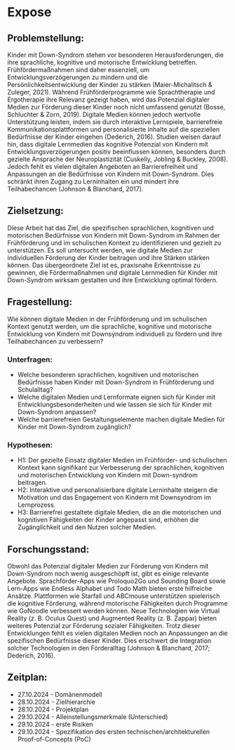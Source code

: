 # Expose
## Problemstellung:
Kinder mit Down-Syndrom stehen vor besonderen Herausforderungen, die ihre sprachliche, kognitive und motorische Entwicklung betreffen. Frühfördermaßnahmen sind daher essenziell, um Entwicklungsverzögerungen zu mindern und die Persönlichkeitsentwicklung der Kinder zu stärken (Maier-Michalitsch & Zuleger, 2021). Während Frühförderprogramme wie Sprachtherapie und Ergotherapie ihre Relevanz gezeigt haben, wird das Potenzial digitaler Medien zur Förderung dieser Kinder noch nicht umfassend genutzt (Bosse, Schluchter & Zorn, 2019). Digitale Medien können jedoch wertvolle Unterstützung leisten, indem sie durch interaktive Lernspiele, barrierefreie Kommunikationsplattformen und personalisierte Inhalte auf die speziellen Bedürfnisse der Kinder eingehen (Dederich, 2016). Studien weisen darauf hin, dass digitale Lernmedien das kognitive Potenzial von Kindern mit Entwicklungsverzögerungen positiv beeinflussen können, besonders durch gezielte Ansprache der Neuroplastizität (Cuskelly, Jobling & Buckley, 2008). Jedoch fehlt es vielen digitalen Angeboten an Barrierefreiheit und Anpassungen an die Bedürfnisse von Kindern mit Down-Syndrom. Dies schränkt ihren Zugang zu Lerninhalten ein und mindert ihre Teilhabechancen (Johnson & Blanchard, 2017).

## Zielsetzung:
Diese Arbeit hat das Ziel, die spezifischen sprachlichen, kognitiven und motorischen Bedürfnisse von Kindern mit Down-Syndrom im Rahmen der Frühförderung und im schulischen Kontext zu identifizieren und gezielt zu unterstützen. Es soll untersucht werden, wie digitale Medien zur individuellen Förderung der Kinder beitragen und ihre Stärken stärken können. Das übergeordnete Ziel ist es, praxisnahe Erkenntnisse zu gewinnen, die Fördermaßnahmen und digitale Lernmedien für Kinder mit Down-Syndrom wirksam gestalten und ihre Entwicklung optimal fördern.

## Fragestellung:
Wie können digitale Medien in der Frühförderung und im schulischen Kontext genutzt werden, um die sprachliche, kognitive und motorische Entwicklung von Kindern mit Downsyndrom individuell zu fördern und ihre Teilhabechancen zu verbessern?

### Unterfragen:
- Welche besonderen sprachlichen, kognitiven und motorischen Bedürfnisse haben Kinder mit Down-Syndrom in Frühförderung und Schulalltag?
- Welche digitalen Medien und Lernformate eignen sich für Kinder mit Entwicklungsbesonderheiten und wie lassen sie sich für Kinder mit Down-Syndrom anpassen?
- Welche barrierefreien Gestaltungselemente machen digitale Medien für Kinder mit Down-Syndrom zugänglich?

### Hypothesen:
- H1: Der gezielte Einsatz digitaler Medien im Frühförder- und schulischen Kontext kann signifikant zur Verbesserung der sprachlichen, kognitiven und motorischen Entwicklung von Kindern mit Down-syndrom beitragen.
- H2: Interaktive und personalisierbare digitale Lerninhalte steigern die Motivation und das Engagement von Kindern mit Downsyndrom im Lernprozess.
- H3: Barrierefrei gestaltete digitale Medien, die an die motorischen und kognitiven Fähigkeiten der Kinder angepasst sind, erhöhen die Zugänglichkeit und den Nutzen solcher Medien.

## Forschungsstand:
Obwohl das Potenzial digitaler Medien zur Förderung von Kindern mit Down-Syndrom noch wenig ausgeschöpft ist, gibt es einige relevante Angebote. Sprachförder-Apps wie Proloquo2Go und Sounding Board sowie Lern-Apps wie Endless Alphabet und Todo Math bieten erste hilfreiche Ansätze. Plattformen wie Starfall und ABCmouse unterstützen spielerisch die kognitive Förderung, während motorische Fähigkeiten durch Programme wie GoNoodle verbessert werden können. Neue Technologien wie Virtual Reality (z. B. Oculus Quest) und Augmented Reality (z. B. Zappar) bieten weiteres Potenzial zur Förderung sozialer Fähigkeiten. Trotz dieser Entwicklungen fehlt es vielen digitalen Medien noch an Anpassungen an die spezifischen Bedürfnisse dieser Kinder. Dies erschwert die Integration solcher Technologien in den Förderalltag (Johnson & Blanchard, 2017; Dederich, 2016).

## Zeitplan:
- 27.10.2024 - Domänenmodell
- 28.10.2024 - Zielhierarchie
- 28.10.2024 - Projektplan
- 29.10.2024 - Alleinstellungsmerkmale (Unterschied)
- 29.10.2024 - erste Risiken
- 29.10.2024 - Spezifikation des ersten technischen/architekturellen Proof-of-Concepts (PoC)
